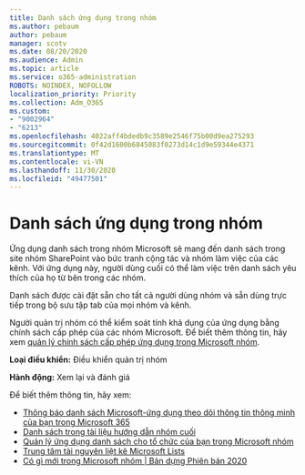 ```yaml
---
title: Danh sách ứng dụng trong nhóm
ms.author: pebaum
author: pebaum
manager: scotv
ms.date: 08/20/2020
ms.audience: Admin
ms.topic: article
ms.service: o365-administration
ROBOTS: NOINDEX, NOFOLLOW
localization_priority: Priority
ms.collection: Adm_O365
ms.custom:
- "9002964"
- "6213"
ms.openlocfilehash: 4022aff4bdedb9c3589e2546f75b00d9ea275293
ms.sourcegitcommit: 0f42d1600b6845083f0273d14c1d9e59344e4371
ms.translationtype: MT
ms.contentlocale: vi-VN
ms.lasthandoff: 11/30/2020
ms.locfileid: "49477501"
---
```

# <a name="lists-app-in-teams"></a>Danh sách ứng dụng trong nhóm

Ứng dụng danh sách trong nhóm Microsoft sẽ mang đến danh sách trong site nhóm SharePoint vào bức tranh cộng tác và nhóm làm việc của các kênh. Với ứng dụng này, người dùng cuối có thể làm việc trên danh sách yêu thích của họ từ bên trong các nhóm.

Danh sách được cài đặt sẵn cho tất cả người dùng nhóm và sẵn dùng trực tiếp trong bộ sưu tập tab của mọi nhóm và kênh.

Người quản trị nhóm có thể kiểm soát tính khả dụng của ứng dụng bằng chính sách cấp phép của các nhóm Microsoft. Để biết thêm thông tin, hãy xem [quản lý chính sách cấp phép ứng dụng trong Microsoft nhóm](https://docs.microsoft.com/microsoftteams/teams-app-permission-policies).

**Loại điều khiển:**  Điều khiển quản trị nhóm  

**Hành động:**  Xem lại và đánh giá

Để biết thêm thông tin, hãy xem:

- [Thông báo danh sách Microsoft-ứng dụng theo dõi thông tin thông minh của bạn trong Microsoft 365](https://techcommunity.microsoft.com/t5/microsoft-365-blog/announcing-microsoft-lists-your-smart-information-tracking-app/ba-p/1372233)
- [Danh sách trong tài liệu hướng dẫn nhóm cuối](https://support.microsoft.com/office/get-started-with-lists-in-microsoft-taeams-c971e46b-b36c-491b-9c35-efeddd0297db)
- [Quản lý ứng dụng danh sách cho tổ chức của bạn trong Microsoft nhóm](https://docs.microsoft.com/microsoftteams/manage-lists-app)
- [Trung tâm tài nguyên liệt kê Microsoft Lists](https://aka.ms/MSLists)
- [Có gì mới trong Microsoft nhóm | Bản dựng Phiên bản 2020](https://techcommunity.microsoft.com/t5/microsoft-teams-blog/what-s-new-in-microsoft-teams-build-edition-2020/ba-p/1394224)
